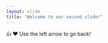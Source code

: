 ```yaml
---
layout: slide
title: "Welcome to our second slide!"
---
```

:+1: :heart: 
Use the left arrow to go back!
